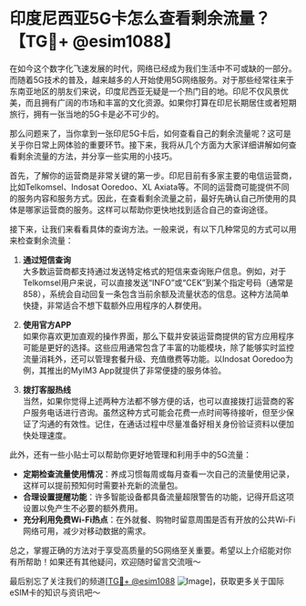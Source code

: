 # 印度尼西亚5G卡怎么查看剩余流量？【TG💪+ @esim1088】

在如今这个数字化飞速发展的时代，网络已经成为我们生活中不可或缺的一部分。而随着5G技术的普及，越来越多的人开始使用5G网络服务。对于那些经常往来于东南亚地区的朋友们来说，印度尼西亚无疑是一个热门目的地。印尼不仅风景优美，而且拥有广阔的市场和丰富的文化资源。如果你打算在印尼长期居住或者短期旅行，拥有一张当地的5G卡是必不可少的。

那么问题来了，当你拿到一张印尼5G卡后，如何查看自己的剩余流量呢？这可是关乎你日常上网体验的重要环节。接下来，我将从几个方面为大家详细讲解如何查看剩余流量的方法，并分享一些实用的小技巧。

首先，了解你的运营商是非常关键的第一步。印尼目前有多家主要的电信运营商，比如Telkomsel、Indosat Ooredoo、XL Axiata等。不同的运营商可能提供不同的服务内容和服务方式。因此，在查看剩余流量之前，最好先确认自己所使用的具体是哪家运营商的服务。这样可以帮助你更快地找到适合自己的查询途径。

接下来，让我们来看看具体的查询方法。一般来说，有以下几种常见的方式可以用来检查剩余流量：

1. **通过短信查询**  
   大多数运营商都支持通过发送特定格式的短信来查询账户信息。例如，对于Telkomsel用户来说，可以直接发送“INFO”或“CEK”到某个指定号码（通常是858），系统会自动回复一条包含当前余额及流量状态的信息。这种方法简单快捷，非常适合不想下载额外应用程序的人群使用。

2. **使用官方APP**  
   如果你喜欢更加直观的操作界面，那么下载并安装运营商提供的官方应用程序可能是更好的选择。这些应用通常包含了丰富的功能模块，除了能够实时监控流量消耗外，还可以管理套餐升级、充值缴费等功能。以Indosat Ooredoo为例，其推出的MyIM3 App就提供了非常便捷的服务体验。

3. **拨打客服热线**  
   当然，如果你觉得上述两种方法都不够方便的话，也可以直接拨打运营商的客户服务电话进行咨询。虽然这种方式可能会花费一点时间等待接听，但至少保证了沟通的有效性。记住，在通话过程中尽量准备好相关身份验证资料以便加快处理速度。

此外，还有一些小贴士可以帮助你更好地管理和利用手中的5G流量：

- **定期检查流量使用情况**：养成习惯每周或每月查看一次自己的流量使用记录，这样可以提前预知何时需要补充新的流量包。
- **合理设置提醒功能**：许多智能设备都具备流量超限警告的功能，记得开启这项设置以免产生不必要的额外费用。
- **充分利用免费Wi-Fi热点**：在外就餐、购物时留意周围是否有开放的公共Wi-Fi网络可用，减少对移动数据的需求。

总之，掌握正确的方法对于享受高质量的5G网络至关重要。希望以上介绍能对你有所帮助！如果还有其他疑问，欢迎随时留言交流哦～

最后别忘了关注我们的频道[[TG💪+ @esim1088](https://t.me/s/esim1088) ![Image](https://i.postimg.cc/4NQfJmqS/Snipaste-2025-05-13-00-14-12.png)]，获取更多关于国际eSIM卡的知识与资讯吧～